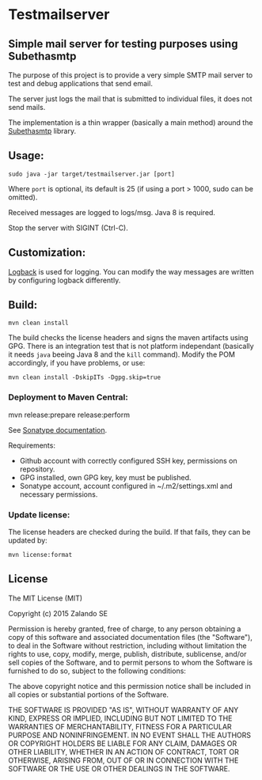 # Testmailserver

## Simple mail server for testing purposes using Subethasmtp

The purpose of this project is to provide a very simple SMTP mail server to test and debug
applications that send email.

The server just logs the mail that is submitted to individual files, it does not send
mails.

The implementation is a thin wrapper (basically a main method) around the [Subethasmtp](https://github.com/voodoodyne/subethasmtp) library.


## Usage:

`sudo java -jar target/testmailserver.jar [port]`

Where `port` is optional, its default is 25 (if using a port > 1000, sudo can be omitted).

Received messages are logged to logs/msg. Java 8 is required.

Stop the server with SIGINT (Ctrl-C).


## Customization:

[Logback](http://logback.qos.ch/) is used for logging. You can modify the way messages are
written by configuring logback differently.


## Build:

`mvn clean install`

The build checks the license headers and signs the maven artifacts using GPG. There is an integration test that is not
platform independant (basically it needs `java` beeing Java 8 and the `kill` command). Modify the POM accordingly, if you have problems, or use:

`mvn clean install -DskipITs -Dgpg.skip=true`



### Deployment to Maven Central:

mvn release:prepare release:perform

See [Sonatype documentation](http://central.sonatype.org/pages/apache-maven.html).

Requirements:

 * Github account with correctly configured SSH key, permissions on repository.
 * GPG installed, own GPG key, key must be published.
 * Sonatype account, account configured in ~/.m2/settings.xml and necessary permissions.


### Update license:

The license headers are checked during the build. If that fails,
they can be updated by: 

`mvn license:format`


## License

The MIT License (MIT)

Copyright (c) 2015 Zalando SE

Permission is hereby granted, free of charge, to any person obtaining a copy
of this software and associated documentation files (the "Software"), to deal
in the Software without restriction, including without limitation the rights
to use, copy, modify, merge, publish, distribute, sublicense, and/or sell
copies of the Software, and to permit persons to whom the Software is
furnished to do so, subject to the following conditions:

The above copyright notice and this permission notice shall be included in all
copies or substantial portions of the Software.

THE SOFTWARE IS PROVIDED "AS IS", WITHOUT WARRANTY OF ANY KIND, EXPRESS OR
IMPLIED, INCLUDING BUT NOT LIMITED TO THE WARRANTIES OF MERCHANTABILITY,
FITNESS FOR A PARTICULAR PURPOSE AND NONINFRINGEMENT. IN NO EVENT SHALL THE
AUTHORS OR COPYRIGHT HOLDERS BE LIABLE FOR ANY CLAIM, DAMAGES OR OTHER
LIABILITY, WHETHER IN AN ACTION OF CONTRACT, TORT OR OTHERWISE, ARISING FROM,
OUT OF OR IN CONNECTION WITH THE SOFTWARE OR THE USE OR OTHER DEALINGS IN THE
SOFTWARE.
    